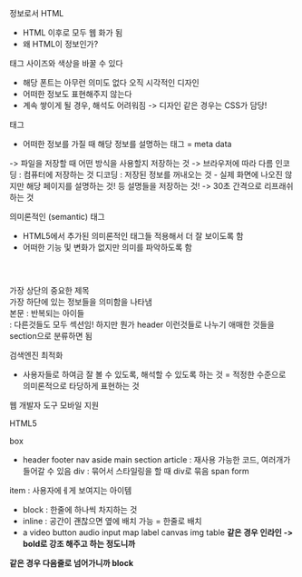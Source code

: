 정보로서 HTML

- HTML 이후로 모두 웹 화가 됨
- 왜 HTML이 정보인가?

<font> 태그
<font size="" color=""> 사이즈와 색상을 바꿀 수 있다

- 해당 폰트는 아무런 의미도 없다 오직 시각적인 디자인
- 어떠한 정보도 표현해주지 않는다
- 계속 쌓이게 될 경우, 해석도 어려워짐
  -> 디자인 같은 경우는 CSS가 담당!

<meta> 태그
- 어떠한 정보를 가질 때 해당 정보를 설명하는 태그 = meta data
<meta charset="utf-8">
-> 파일을 저장할 때 어떤 방식을 사용할지 저장하는 것 -> 브라우저에 따라 다름
인코딩 : 컴퓨터에 저장하는 것
디코딩 : 저장된 정보를 꺼내오는 것
- 실제 화면에 나오진 않지만 해당 페이지를 설명하는 것!
<meta name = "description" content= "dsa">
등 설명들을 저장하는 것!
<meta http-equiv="refresh" content="30"> -> 30초 간격으로 리프래쉬하는 것

의미론적인 (semantic) 태그

- HTML5에서 추가된 의미론적인 태그들 적용해서 더 잘 보이도록 함
- 어떠한 기능 및 변화가 없지만 의미를 파악하도록 함
<header></header> 가장 상단의 중요한 제목
<footer></footer> 가장 하단에 있는 정보들을 의미함을 나타냄
<article></article> 본문 : 반복되는 아이들
<section></section> : 다른것들도 모두 섹션임!
하지만 뭔가 header 이런것들로 나누기 애매한 것들을 section으로 분류하면 됨

검색엔진 최적화

- 사용자들로 하여금 잘 볼 수 있도록, 해석할 수 있도록 하는 것 = 적정한 수준으로 의미론적으로 타당하게 표현하는 것

웹 개발자 도구
모바일 지원

HTML5

box

- header footer nav aside main section article : 재사용 가능한 코드, 여러개가 들어갈 수 있음 div : 묶어서 스타일링을 할 때 div로 묶음 span form

item : 사용자에ㅔ게 보여지는 아이템

- block : 한줄에 하나씩 차지하는 것
- inline : 공간이 괜찮으면 옆에 배치 가능 = 한줄로 배치
- a video button audio input map label canvas img table
<b> <span> 같은 경우 인라인 -> bold로 강조 해주고 하는 정도니까
<div> 같은 경우 다음줄로 넘어가니까 block

<!-- 주식-- > 주석방법
